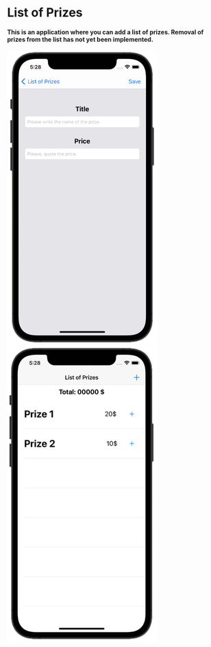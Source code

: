 

# **List of Prizes**

####  This is an application where you can add a list of prizes. Removal of prizes from the list has not yet been implemented. 


<img src="https://github.com/lgreydev/ListOfPrizes/blob/main/Screenshot/screen_001.png" width="350"><img src="https://github.com/lgreydev/ListOfPrizes/blob/main/Screenshot/screen_002.png" width="350">

